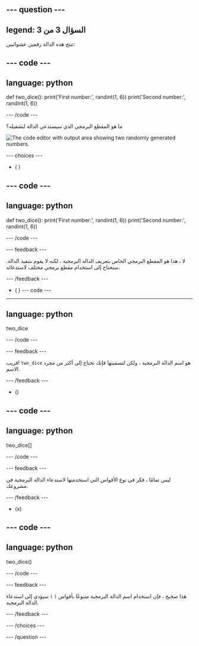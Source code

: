 --- question ---
---
legend: السؤال 3 من 3
---

تنتج هذه الدالة رقمين عشوائيين:

--- code ---
---
language: python
---

def two_dice(): print('First number:', randint(1, 6)) print('Second number:', randint(1, 6))

--- /code ---

ما هو المقطع البرمجي الذي سيستدعي الدالة لتشغيله؟

![The code editor with output area showing two randomly generated numbers.](images/quiz3.png)

--- choices ---

- ( )

--- code ---
---
language: python
---

def two_dice(): print('First number:', randint(1, 6)) print('Second number:', randint(1, 6))

--- /code ---

 --- feedback ---

 لا ، هذا هو المقطع البرمجي الخاص بتعريف الدالة البرمجية ، لكنه لا يقوم بتنفيذ الدالة. ستحتاج إلى استخدام مقطع برمجي مختلف لاستدعائه.

 --- /feedback ---

- ( ) --- code ---
---
language: python
---

two_dice

--- /code ---

 --- feedback ---

قريب! `two_dice` هو اسم الدالة البرمجية ، ولكن لتسميتها فإنك تحتاج إلى أكثر من مجرد الاسم.

 --- /feedback ---

- ()

--- code ---
---
language: python
---

two_dice[]

--- /code ---

 --- feedback ---

 ليس تمامًا ، فكر في نوع الأقواس التي استخدمتها لاستدعاء الدالة البرمجية في مشروعك.

 --- /feedback ---

- (x)

--- code ---
---
language: python
---

two_dice()

--- /code ---

 --- feedback ---

 هذا صحيح ، فإن استخدام اسم الدالة البرمجية متبوعًا بأقواس `(` `)` سيؤدي إلى استدعاء الدالة البرمجية.

 --- /feedback ---

--- /choices ---

--- /question ---
